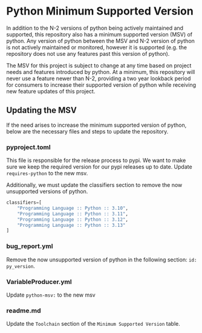 # Python Minimum Supported Version

In addition to the N-2 versions of python being actively maintained and
supported, this repository also has a minimum supported version (MSV) of
python. Any version of python between the MSV and N-2 version of python is not
actively maintained or monitored, however it is supported (e.g. the repository
does not use any features past this version of python).

The MSV for this project is subject to change at any time based on project
needs and features introduced by python. At a minimum, this repository will
never use a feature newer than N-2, providing a two year lookback period for
consumers to increase their supported version of python while receiving new
feature updates of this project.

## Updating the MSV

If the need arises to increase the minimum supported version of python, below
are the necessary files and steps to update the repository.

### pyproject.toml

This file is responsible for the release process to pypi. We want to make sure
we keep the required version for our pypi releases up to date. Update
`requires-python` to the new msv.

Additionally, we must update the classifiers section to remove the now
unsupported versions of python.

```python
classifiers=[
    "Programming Language :: Python :: 3.10",
    "Programming Language :: Python :: 3.11",
    "Programming Language :: Python :: 3.12",
    "Programming Language :: Python :: 3.13"
]
```

### bug_report.yml

Remove the now unsupported version of python in the following
section: `id: py_version`.

### VariableProducer.yml

Update `python-msv:` to the new msv

### readme.md

Update the `Toolchain` section of the `Minimum Supported Version` table.
